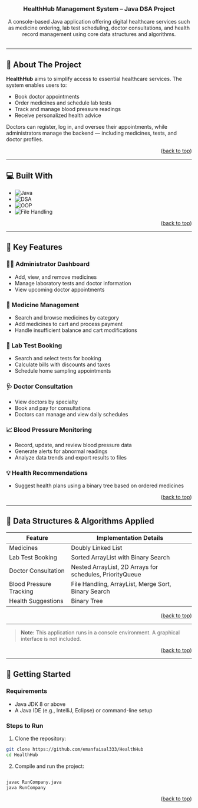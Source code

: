 <a id="readme-top"></a>

<div align="center">

  <h3 align="center">HealthHub Management System – Java DSA Project</h3>

  <p align="center">
    A console-based Java application offering digital healthcare services such as medicine ordering, lab test scheduling, doctor consultations, and health record management using core data structures and algorithms.
    <br />
    <br />
  </p>
</div>

---

## 🧠 About The Project

**HealthHub** aims to simplify access to essential healthcare services. The system enables users to:
- Book doctor appointments
- Order medicines and schedule lab tests
- Track and manage blood pressure readings
- Receive personalized health advice

Doctors can register, log in, and oversee their appointments, while administrators manage the backend — including medicines, tests, and doctor profiles.

<p align="right">(<a href="#readme-top">back to top</a>)</p>

---

## 💻 Built With

- ![Java](https://img.shields.io/badge/Java-ED8B00?style=for-the-badge&logo=java&logoColor=white)
- ![DSA](https://img.shields.io/badge/Data%20Structures-Implemented-006400?style=for-the-badge)
- ![OOP](https://img.shields.io/badge/Object%20Oriented-Programming-008080?style=for-the-badge)
- ![File Handling](https://img.shields.io/badge/File%20Handling-Implemented-blue?style=for-the-badge)

<p align="right">(<a href="#readme-top">back to top</a>)</p>

---

## 🚀 Key Features

### 👨‍⚕ Administrator Dashboard
- Add, view, and remove medicines
- Manage laboratory tests and doctor information
- View upcoming doctor appointments

### 💊 Medicine Management
- Search and browse medicines by category
- Add medicines to cart and process payment
- Handle insufficient balance and cart modifications

### 🧪 Lab Test Booking
- Search and select tests for booking
- Calculate bills with discounts and taxes
- Schedule home sampling appointments

### 🩺 Doctor Consultation
- View doctors by specialty
- Book and pay for consultations
- Doctors can manage and view daily schedules

### 📈 Blood Pressure Monitoring
- Record, update, and review blood pressure data
- Generate alerts for abnormal readings
- Analyze data trends and export results to files

### 💡 Health Recommendations
- Suggest health plans using a binary tree based on ordered medicines

<p align="right">(<a href="#readme-top">back to top</a>)</p>

---

## 🧮 Data Structures & Algorithms Applied

| Feature                    | Implementation Details                                 |
|----------------------------|--------------------------------------------------------|
| Medicines                  | Doubly Linked List                                     |
| Lab Test Booking           | Sorted ArrayList with Binary Search                    |
| Doctor Consultation        | Nested ArrayList, 2D Arrays for schedules, PriorityQueue|
| Blood Pressure Tracking    | File Handling, ArrayList, Merge Sort, Binary Search    |
| Health Suggestions         | Binary Tree                                            |

<p align="right">(<a href="#readme-top">back to top</a>)</p>

---

> **Note:** This application runs in a console environment. A graphical interface is not included.

<p align="right">(<a href="#readme-top">back to top</a>)</p>

---

## 🔧 Getting Started

### Requirements
- Java JDK 8 or above
- A Java IDE (e.g., IntelliJ, Eclipse) or command-line setup

### Steps to Run

1. Clone the repository:

```bash
git clone https://github.com/emanfaisal333/HealthHub
cd HealthHub
```
2. Compile and run the project:

```bash

javac RunCompany.java
java RunCompany
```


<p align="right">(<a href="#readme-top">back to top</a>)</p> 
